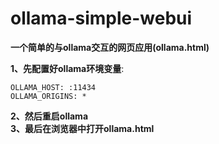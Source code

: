 # ollama-simple-webui
**一个简单的与ollama交互的网页应用(ollama.html)**  

**1、先配置好ollama环境变量**:
```
OLLAMA_HOST: :11434
OLLAMA_ORIGINS: *
```
**2、然后重启ollama**  
**3、最后在浏览器中打开ollama.html**
